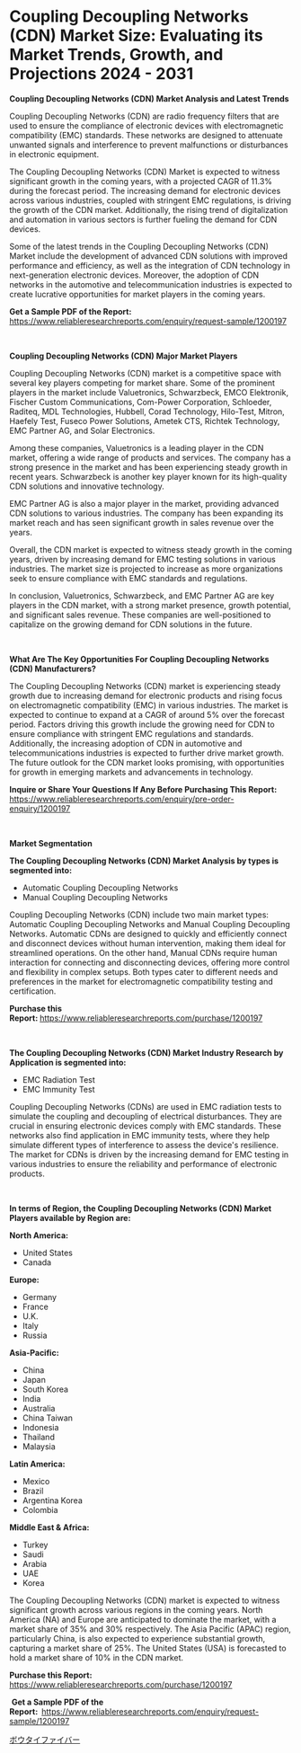 <p><h1>Coupling Decoupling Networks (CDN) Market Size: Evaluating its Market Trends, Growth, and Projections 2024 - 2031</h1></p><p><strong>Coupling Decoupling Networks (CDN) Market Analysis and Latest Trends</strong></p>
<p><p>Coupling Decoupling Networks (CDN) are radio frequency filters that are used to ensure the compliance of electronic devices with electromagnetic compatibility (EMC) standards. These networks are designed to attenuate unwanted signals and interference to prevent malfunctions or disturbances in electronic equipment.</p><p>The Coupling Decoupling Networks (CDN) Market is expected to witness significant growth in the coming years, with a projected CAGR of 11.3% during the forecast period. The increasing demand for electronic devices across various industries, coupled with stringent EMC regulations, is driving the growth of the CDN market. Additionally, the rising trend of digitalization and automation in various sectors is further fueling the demand for CDN devices.</p><p>Some of the latest trends in the Coupling Decoupling Networks (CDN) Market include the development of advanced CDN solutions with improved performance and efficiency, as well as the integration of CDN technology in next-generation electronic devices. Moreover, the adoption of CDN networks in the automotive and telecommunication industries is expected to create lucrative opportunities for market players in the coming years.</p></p>
<p><strong>Get a Sample PDF of the Report:&nbsp;</strong> <a href="https://www.reliableresearchreports.com/enquiry/request-sample/1200197">https://www.reliableresearchreports.com/enquiry/request-sample/1200197</a></p>
<p>&nbsp;</p>
<p><strong>Coupling Decoupling Networks (CDN) Major Market Players</strong></p>
<p><p>Coupling Decoupling Networks (CDN) market is a competitive space with several key players competing for market share. Some of the prominent players in the market include Valuetronics, Schwarzbeck, EMCO Elektronik, Fischer Custom Communications, Com-Power Corporation, Schloeder, Raditeq, MDL Technologies, Hubbell, Corad Technology, Hilo-Test, Mitron, Haefely Test, Fuseco Power Solutions, Ametek CTS, Richtek Technology, EMC Partner AG, and Solar Electronics.</p><p>Among these companies, Valuetronics is a leading player in the CDN market, offering a wide range of products and services. The company has a strong presence in the market and has been experiencing steady growth in recent years. Schwarzbeck is another key player known for its high-quality CDN solutions and innovative technology.</p><p>EMC Partner AG is also a major player in the market, providing advanced CDN solutions to various industries. The company has been expanding its market reach and has seen significant growth in sales revenue over the years.</p><p>Overall, the CDN market is expected to witness steady growth in the coming years, driven by increasing demand for EMC testing solutions in various industries. The market size is projected to increase as more organizations seek to ensure compliance with EMC standards and regulations.</p><p>In conclusion, Valuetronics, Schwarzbeck, and EMC Partner AG are key players in the CDN market, with a strong market presence, growth potential, and significant sales revenue. These companies are well-positioned to capitalize on the growing demand for CDN solutions in the future.</p></p>
<p>&nbsp;</p>
<p><strong>What Are The Key Opportunities For Coupling Decoupling Networks (CDN) Manufacturers?</strong></p>
<p><p>The Coupling Decoupling Networks (CDN) market is experiencing steady growth due to increasing demand for electronic products and rising focus on electromagnetic compatibility (EMC) in various industries. The market is expected to continue to expand at a CAGR of around 5% over the forecast period. Factors driving this growth include the growing need for CDN to ensure compliance with stringent EMC regulations and standards. Additionally, the increasing adoption of CDN in automotive and telecommunications industries is expected to further drive market growth. The future outlook for the CDN market looks promising, with opportunities for growth in emerging markets and advancements in technology.</p></p>
<p><strong>Inquire or Share Your Questions If Any Before Purchasing This Report:</strong> <a href="https://www.reliableresearchreports.com/enquiry/pre-order-enquiry/1200197">https://www.reliableresearchreports.com/enquiry/pre-order-enquiry/1200197</a></p>
<p>&nbsp;</p>
<p><strong>Market Segmentation</strong></p>
<p><strong>The Coupling Decoupling Networks (CDN) Market Analysis by types is segmented into:</strong></p>
<p><ul><li>Automatic Coupling Decoupling Networks</li><li>Manual Coupling Decoupling Networks</li></ul></p>
<p><p>Coupling Decoupling Networks (CDN) include two main market types: Automatic Coupling Decoupling Networks and Manual Coupling Decoupling Networks. Automatic CDNs are designed to quickly and efficiently connect and disconnect devices without human intervention, making them ideal for streamlined operations. On the other hand, Manual CDNs require human interaction for connecting and disconnecting devices, offering more control and flexibility in complex setups. Both types cater to different needs and preferences in the market for electromagnetic compatibility testing and certification.</p></p>
<p><strong>Purchase this Report:&nbsp;</strong><a href="https://www.reliableresearchreports.com/purchase/1200197">https://www.reliableresearchreports.com/purchase/1200197</a></p>
<p>&nbsp;</p>
<p><strong>The Coupling Decoupling Networks (CDN) Market Industry Research by Application is segmented into:</strong></p>
<p><ul><li>EMC Radiation Test</li><li>EMC Immunity Test</li></ul></p>
<p><p>Coupling Decoupling Networks (CDNs) are used in EMC radiation tests to simulate the coupling and decoupling of electrical disturbances. They are crucial in ensuring electronic devices comply with EMC standards. These networks also find application in EMC immunity tests, where they help simulate different types of interference to assess the device's resilience. The market for CDNs is driven by the increasing demand for EMC testing in various industries to ensure the reliability and performance of electronic products.</p></p>
<p>&nbsp;</p>
<p><strong>In terms of Region, the Coupling Decoupling Networks (CDN) Market Players available by Region are:</strong></p>
<p>
    <p> <strong> North America: </strong>
        <ul>
            <li>United States</li>
            <li>Canada</li>
        </ul>
        </p> 
    <p> <strong> Europe: </strong>
        <ul>
            <li>Germany</li>
            <li>France</li>
            <li>U.K.</li>
            <li>Italy</li>
            <li>Russia</li>
        </ul>
        </p> 
    <p> <strong> Asia-Pacific: </strong>
        <ul>
            <li>China</li>
            <li>Japan</li>
            <li>South Korea</li>
            <li>India</li>
            <li>Australia</li>
            <li>China Taiwan</li>
            <li>Indonesia</li>
            <li>Thailand</li>
            <li>Malaysia</li>
        </ul>
        </p> 
    <p> <strong> Latin America: </strong>
        <ul>
            <li>Mexico</li>
            <li>Brazil</li>
            <li>Argentina Korea</li>
            <li>Colombia</li>
        </ul>
        </p> 
    <p> <strong> Middle East & Africa: </strong>
        <ul>
            <li>Turkey</li>
            <li>Saudi</li>
            <li>Arabia</li>
            <li>UAE</li>
            <li>Korea</li>
        </ul>
    </p>
    </p>
<p><p>The Coupling Decoupling Networks (CDN) market is expected to witness significant growth across various regions in the coming years. North America (NA) and Europe are anticipated to dominate the market, with a market share of 35% and 30% respectively. The Asia Pacific (APAC) region, particularly China, is also expected to experience substantial growth, capturing a market share of 25%. The United States (USA) is forecasted to hold a market share of 10% in the CDN market.</p></p>
<p><strong>Purchase this Report: </strong><a href="https://www.reliableresearchreports.com/purchase/1200197">https://www.reliableresearchreports.com/purchase/1200197</a></p>
<p>&nbsp;<strong>Get a Sample PDF of the Report:&nbsp;&nbsp;</strong><a href="https://www.reliableresearchreports.com/enquiry/request-sample/1200197">https://www.reliableresearchreports.com/enquiry/request-sample/1200197</a></p>
<p><strong></strong></p>
<p><p><a href="https://github.com/KaydenJohns1964/Market-Research-Report-List-1/blob/main/588163512669.md">ボウタイファイバー</a></p></p>